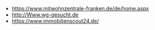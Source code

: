 - https://www.mitwohnzentrale-franken.de/de/home.aspx
- http://Www.wg-gesucht.de 
- https://www.immobilienscout24.de/